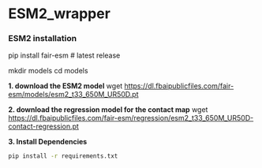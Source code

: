 # ESM2_wrapper

### ESM2 installation
pip install fair-esm  # latest release

mkdir models
cd models

**1. download the ESM2 model**
wget https://dl.fbaipublicfiles.com/fair-esm/models/esm2_t33_650M_UR50D.pt

**2. download the regression model for the contact map**
wget https://dl.fbaipublicfiles.com/fair-esm/regression/esm2_t33_650M_UR50D-contact-regression.pt

**3. Install Dependencies**

```bash
pip install -r requirements.txt
```


